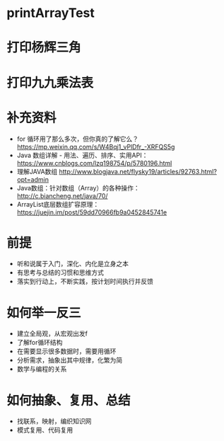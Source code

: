 # printArrayTest

# 打印杨辉三角

# 打印九九乘法表

# 补充资料
- for 循环用了那么多次，但你真的了解它么？
https://mp.weixin.qq.com/s/W4Bqj1_vPlDfr_-XRFQS5g
- Java 数组详解 - 用法、遍历、排序、实用API：
https://www.cnblogs.com/lzq198754/p/5780196.html
- 理解JAVA数组
http://www.blogjava.net/flysky19/articles/92763.html?opt=admin
- Java数组：针对数组（Array）的各种操作：
http://c.biancheng.net/java/70/
- ArrayList底层数组扩容原理：
https://juejin.im/post/59dd70966fb9a0452845741e

# 前提
- 听和说属于入门，深化、内化是立身之本
- 有思考与总结的习惯和思维方式
- 落实到行动上，不断实践，按计划时间执行并反馈

# 如何举一反三
- 建立全局观，从宏观出发f
- 了解for循环结构
- 在需要显示很多数据时，需要用循环
- 分析需求，抽象出其中规律，化繁为简
- 数学与编程的关系

# 如何抽象、复用、总结
- 找联系，映射，编织知识网
- 模式复用、代码复用
